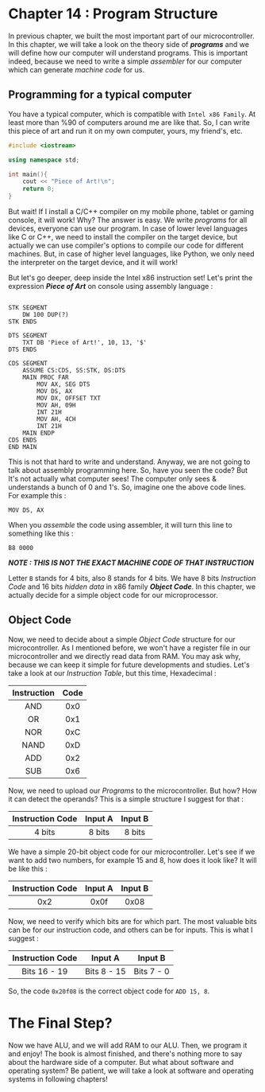 # Chapter 14 : Program Structure 

In previous chapter, we built the most important part of our microcontroller. In this chapter, we will take a look 
on the theory side of ***programs*** and we will define how our computer will understand programs. This is important indeed, 
because we need to write a simple *assembler* for our computer which can generate *machine code* for us. 

## Programming for a typical computer 
You have a typical computer, which is compatible with `Intel x86 Family`. At least more than %90 of computers around me are like that. 
So, I can write this piece of art and run it on my own computer, yours, my friend's, etc. 

```c++ 
#include <iostream>

using namespace std;

int main(){
    cout << "Piece of Art!\n";
    return 0;
}
``` 

But wait! If I install a C/C++ compiler on my mobile phone, tablet or gaming console, it will work! Why? The answer is easy. 
We write *programs* for all devices, everyone can use our program. In case of lower level languages like C or C++, we need to install 
the compiler on the target device, but actually we can use compiler's options to compile our code for different machines. But, in case 
of higher level languages, like Python, we only need the interpreter on the target device, and it will work! 

But let's go deeper, deep inside the Intel x86 instruction set! Let's print the expression ***Piece of Art*** on console using assembly 
language :

```assembly

STK SEGMENT
	DW 100 DUP(?)
STK ENDS

DTS SEGMENT
	TXT DB 'Piece of Art!', 10, 13, '$'
DTS ENDS

CDS SEGMENT
	ASSUME CS:CDS, SS:STK, DS:DTS
	MAIN PROC FAR
		MOV AX, SEG DTS
		MOV DS, AX
		MOV DX, OFFSET TXT
		MOV AH, 09H
		INT 21H
		MOV AH, 4CH
		INT 21H
	MAIN ENDP
CDS ENDS
END MAIN
```

This is not that hard to write and understand. Anyway, we are not going to talk about assembly programming here. So, have you seen 
the code? But It's not actually what computer sees! The computer only sees & understands a bunch of 0 and 1's. So, imagine one the 
above code lines. For example this : 

```
MOV DS, AX 
``` 

When you *assemble* the code using assembler, it will turn this line to something like this : 

```
B8 0000
```

***NOTE : THIS IS NOT THE EXACT MACHINE CODE OF THAT INSTRUCTION***

Letter `B` stands for 4 bits, also 8 stands for 4 bits. We have 8 bits *Instruction Code* and 16 bits *hidden data* in 
x86 family ***Object Code***. In this chapter, we actually decide for a simple object code for our microprocessor. 

## Object Code 
Now, we need to decide about a simple *Object Code* structure for our microcontroller. As I mentioned before, we won't 
have a register file in our microcontroller and we directly read data from RAM. You may ask why, because we can keep it simple 
for future developments and studies. Let's take a look at our *Instruction Table*, but this time, Hexadecimal : 

| Instruction | Code |
|:-----------:|:----:|
| AND         | 0x0  |
| OR          | 0x1  |
| NOR         | 0xC  |
| NAND        | 0xD  |
| ADD         | 0x2  |
| SUB         | 0x6  |

Now, we need to upload our *Programs* to the microcontroller. But how? How it can detect the operands? This is a simple structure 
I suggest for that : 

| Instruction Code |  Input A   | Input B  |
|:----------------:|:----------:|:--------:|
| 4 bits           | 8 bits     | 8 bits   |

We have a simple 20-bit object code for our microcontroller. Let's see if we want to add two numbers, for example 15 and 8, 
how does it look like? It will be like this : 

| Instruction Code |  Input A   | Input B  |
|:----------------:|:----------:|:--------:|
|    0x2           |   0x0f     | 0x08     |

Now, we need to verify which bits are for which part. The most valuable bits can be for our instruction code, and others can be 
for inputs. This is what I suggest : 

| Instruction Code |  Input A   |  Input B  |
|:----------------:|:----------:|:---------:|
| Bits 16 - 19     | Bits 8 - 15| Bits 7 - 0|

So, the code `0x20f08` is the correct object code for `ADD 15, 8`. 

# The Final Step?
Now we have ALU, and we will add RAM to our ALU. Then, we program it and enjoy! The book is almost finished, and there's nothing more 
to say about the hardware side of a computer. But what about software and operating system? Be patient, we will take a look at 
software and operating systems in following chapters!